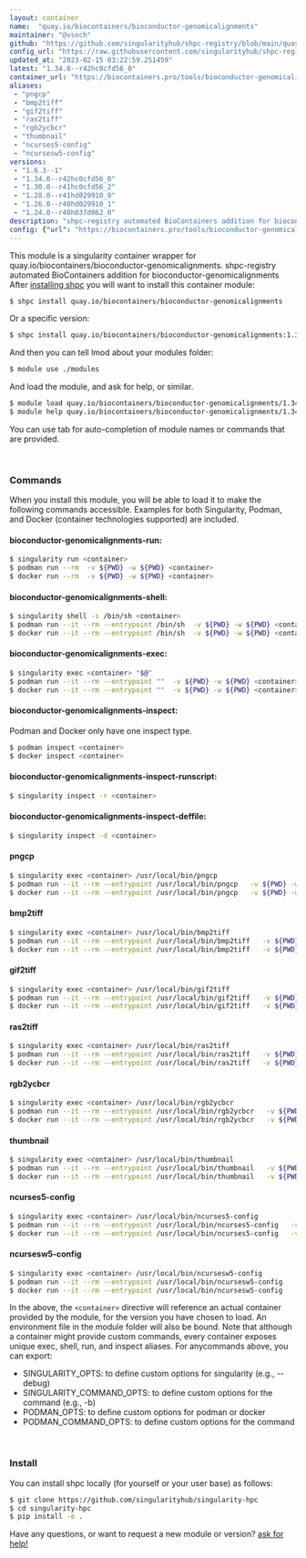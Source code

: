 ```yaml
---
layout: container
name:  "quay.io/biocontainers/bioconductor-genomicalignments"
maintainer: "@vsoch"
github: "https://github.com/singularityhub/shpc-registry/blob/main/quay.io/biocontainers/bioconductor-genomicalignments/container.yaml"
config_url: "https://raw.githubusercontent.com/singularityhub/shpc-registry/main/quay.io/biocontainers/bioconductor-genomicalignments/container.yaml"
updated_at: "2023-02-15 03:22:59.251459"
latest: "1.34.0--r42hc0cfd56_0"
container_url: "https://biocontainers.pro/tools/bioconductor-genomicalignments"
aliases:
 - "pngcp"
 - "bmp2tiff"
 - "gif2tiff"
 - "ras2tiff"
 - "rgb2ycbcr"
 - "thumbnail"
 - "ncurses5-config"
 - "ncursesw5-config"
versions:
 - "1.6.3--1"
 - "1.34.0--r42hc0cfd56_0"
 - "1.30.0--r41hc0cfd56_2"
 - "1.28.0--r41hd029910_0"
 - "1.26.0--r40hd029910_1"
 - "1.24.0--r40h037d062_0"
description: "shpc-registry automated BioContainers addition for bioconductor-genomicalignments"
config: {"url": "https://biocontainers.pro/tools/bioconductor-genomicalignments", "maintainer": "@vsoch", "description": "shpc-registry automated BioContainers addition for bioconductor-genomicalignments", "latest": {"1.34.0--r42hc0cfd56_0": "sha256:8bb6ca722c9d9ca038384b9407c6529be5100628b66237627ee1b19707b80c94"}, "tags": {"1.6.3--1": "sha256:3d1492a9f8edf486e4de19074ecc12256400d71cc6d4ec3479472b1dcdd7333b", "1.34.0--r42hc0cfd56_0": "sha256:8bb6ca722c9d9ca038384b9407c6529be5100628b66237627ee1b19707b80c94", "1.30.0--r41hc0cfd56_2": "sha256:2ec7685ba14cc873523ad304b3f0a4acb270f067688d048730ed254778e29227", "1.28.0--r41hd029910_0": "sha256:5fc9b53113543911b749ab9c6dff9492836a471747f9b610532cf232f1d24fee", "1.26.0--r40hd029910_1": "sha256:58e72ac2f51c3f4bbb0fc8398db059e62895e0d77fec5acd9a63b0ada8a8ee54", "1.24.0--r40h037d062_0": "sha256:dc47a66f16c69a9dc67f1b1813825552917f6d3f3750ca00a6e8a26d25ea2acb"}, "docker": "quay.io/biocontainers/bioconductor-genomicalignments", "aliases": {"pngcp": "/usr/local/bin/pngcp", "bmp2tiff": "/usr/local/bin/bmp2tiff", "gif2tiff": "/usr/local/bin/gif2tiff", "ras2tiff": "/usr/local/bin/ras2tiff", "rgb2ycbcr": "/usr/local/bin/rgb2ycbcr", "thumbnail": "/usr/local/bin/thumbnail", "ncurses5-config": "/usr/local/bin/ncurses5-config", "ncursesw5-config": "/usr/local/bin/ncursesw5-config"}}
---
```


This module is a singularity container wrapper for quay.io/biocontainers/bioconductor-genomicalignments.
shpc-registry automated BioContainers addition for bioconductor-genomicalignments
After [installing shpc](#install) you will want to install this container module:


```bash
$ shpc install quay.io/biocontainers/bioconductor-genomicalignments
```

Or a specific version:

```bash
$ shpc install quay.io/biocontainers/bioconductor-genomicalignments:1.34.0--r42hc0cfd56_0
```

And then you can tell lmod about your modules folder:

```bash
$ module use ./modules
```

And load the module, and ask for help, or similar.

```bash
$ module load quay.io/biocontainers/bioconductor-genomicalignments/1.34.0--r42hc0cfd56_0
$ module help quay.io/biocontainers/bioconductor-genomicalignments/1.34.0--r42hc0cfd56_0
```

You can use tab for auto-completion of module names or commands that are provided.

<br>

### Commands

When you install this module, you will be able to load it to make the following commands accessible.
Examples for both Singularity, Podman, and Docker (container technologies supported) are included.

#### bioconductor-genomicalignments-run:

```bash
$ singularity run <container>
$ podman run --rm  -v ${PWD} -w ${PWD} <container>
$ docker run --rm  -v ${PWD} -w ${PWD} <container>
```

#### bioconductor-genomicalignments-shell:

```bash
$ singularity shell -s /bin/sh <container>
$ podman run --it --rm --entrypoint /bin/sh  -v ${PWD} -w ${PWD} <container>
$ docker run --it --rm --entrypoint /bin/sh  -v ${PWD} -w ${PWD} <container>
```

#### bioconductor-genomicalignments-exec:

```bash
$ singularity exec <container> "$@"
$ podman run --it --rm --entrypoint ""  -v ${PWD} -w ${PWD} <container> "$@"
$ docker run --it --rm --entrypoint ""  -v ${PWD} -w ${PWD} <container> "$@"
```

#### bioconductor-genomicalignments-inspect:

Podman and Docker only have one inspect type.

```bash
$ podman inspect <container>
$ docker inspect <container>
```

#### bioconductor-genomicalignments-inspect-runscript:

```bash
$ singularity inspect -r <container>
```

#### bioconductor-genomicalignments-inspect-deffile:

```bash
$ singularity inspect -d <container>
```


#### pngcp

```bash
$ singularity exec <container> /usr/local/bin/pngcp
$ podman run --it --rm --entrypoint /usr/local/bin/pngcp   -v ${PWD} -w ${PWD} <container> -c " $@"
$ docker run --it --rm --entrypoint /usr/local/bin/pngcp   -v ${PWD} -w ${PWD} <container> -c " $@"
```


#### bmp2tiff

```bash
$ singularity exec <container> /usr/local/bin/bmp2tiff
$ podman run --it --rm --entrypoint /usr/local/bin/bmp2tiff   -v ${PWD} -w ${PWD} <container> -c " $@"
$ docker run --it --rm --entrypoint /usr/local/bin/bmp2tiff   -v ${PWD} -w ${PWD} <container> -c " $@"
```


#### gif2tiff

```bash
$ singularity exec <container> /usr/local/bin/gif2tiff
$ podman run --it --rm --entrypoint /usr/local/bin/gif2tiff   -v ${PWD} -w ${PWD} <container> -c " $@"
$ docker run --it --rm --entrypoint /usr/local/bin/gif2tiff   -v ${PWD} -w ${PWD} <container> -c " $@"
```


#### ras2tiff

```bash
$ singularity exec <container> /usr/local/bin/ras2tiff
$ podman run --it --rm --entrypoint /usr/local/bin/ras2tiff   -v ${PWD} -w ${PWD} <container> -c " $@"
$ docker run --it --rm --entrypoint /usr/local/bin/ras2tiff   -v ${PWD} -w ${PWD} <container> -c " $@"
```


#### rgb2ycbcr

```bash
$ singularity exec <container> /usr/local/bin/rgb2ycbcr
$ podman run --it --rm --entrypoint /usr/local/bin/rgb2ycbcr   -v ${PWD} -w ${PWD} <container> -c " $@"
$ docker run --it --rm --entrypoint /usr/local/bin/rgb2ycbcr   -v ${PWD} -w ${PWD} <container> -c " $@"
```


#### thumbnail

```bash
$ singularity exec <container> /usr/local/bin/thumbnail
$ podman run --it --rm --entrypoint /usr/local/bin/thumbnail   -v ${PWD} -w ${PWD} <container> -c " $@"
$ docker run --it --rm --entrypoint /usr/local/bin/thumbnail   -v ${PWD} -w ${PWD} <container> -c " $@"
```


#### ncurses5-config

```bash
$ singularity exec <container> /usr/local/bin/ncurses5-config
$ podman run --it --rm --entrypoint /usr/local/bin/ncurses5-config   -v ${PWD} -w ${PWD} <container> -c " $@"
$ docker run --it --rm --entrypoint /usr/local/bin/ncurses5-config   -v ${PWD} -w ${PWD} <container> -c " $@"
```


#### ncursesw5-config

```bash
$ singularity exec <container> /usr/local/bin/ncursesw5-config
$ podman run --it --rm --entrypoint /usr/local/bin/ncursesw5-config   -v ${PWD} -w ${PWD} <container> -c " $@"
$ docker run --it --rm --entrypoint /usr/local/bin/ncursesw5-config   -v ${PWD} -w ${PWD} <container> -c " $@"
```



In the above, the `<container>` directive will reference an actual container provided
by the module, for the version you have chosen to load. An environment file in the
module folder will also be bound. Note that although a container
might provide custom commands, every container exposes unique exec, shell, run, and
inspect aliases. For anycommands above, you can export:

 - SINGULARITY_OPTS: to define custom options for singularity (e.g., --debug)
 - SINGULARITY_COMMAND_OPTS: to define custom options for the command (e.g., -b)
 - PODMAN_OPTS: to define custom options for podman or docker
 - PODMAN_COMMAND_OPTS: to define custom options for the command

<br>

### Install

You can install shpc locally (for yourself or your user base) as follows:

```bash
$ git clone https://github.com/singularityhub/singularity-hpc
$ cd singularity-hpc
$ pip install -e .
```

Have any questions, or want to request a new module or version? [ask for help!](https://github.com/singularityhub/singularity-hpc/issues)